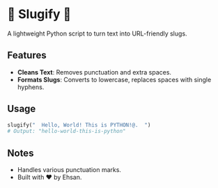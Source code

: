 # 🔗 Slugify 🔗
A lightweight Python script to turn text into URL-friendly slugs.

## Features
- **Cleans Text**: Removes punctuation and extra spaces.
- **Formats Slugs**: Converts to lowercase, replaces spaces with single hyphens.

## Usage
```python
slugify("  Hello, World! This is PYTHON!@.  ")
# Output: "hello-world-this-is-python"
```

## Notes
- Handles various punctuation marks.
- Built with ❤️ by Ehsan.
